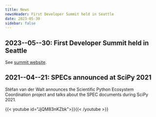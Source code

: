 ```yaml
---
title: News
newsHeader: First Developer Summit held in Seattle
date: 2023-05-30
sidebar: false
---
```


## 2023--05--30: First Developer Summit held in Seattle

See [summit website](/summits/developer/2023).

## 2021--04--21: SPECs announced at SciPy 2021

Stéfan van der Walt announces the Scientific Python Ecosystem Coordination project and
talks about the SPEC documents during SciPy 2021.

{{< youtube id="JjQM83nKZbk">}}{{< /youtube >}}
